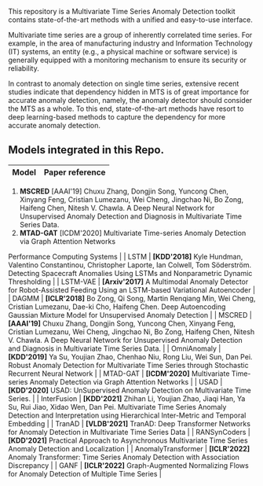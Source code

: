 This repository is a Multivariate Time Series Anomaly Detection toolkit contains state-of-the-art methods with a unified and easy-to-use interface.

Multivariate time series are a group of inherently correlated time series. For example, in the area of manufacturing industry and Information Technology (IT) systems, an entity (e.g., a physical machine or software service) is generally equipped with a monitoring mechanism to ensure its security or reliability.

In contrast to anomaly detection on single time series, extensive recent studies indicate that dependency hidden in MTS is of great importance for accurate anomaly detection, namely, the anomaly detector should consider the MTS as a whole. To this end, state-of-the-art methods have resort to deep learning-based methods to capture the dependency for more accurate anomaly detection.


## Models integrated in this Repo.


| Model       | Paper reference                                              |
| :---------- | :----------------------------------------------------------- |

1.  **MSCRED** [AAAI'19] Chuxu Zhang, Dongjin Song, Yuncong Chen, Xinyang Feng, Cristian Lumezanu, Wei Cheng, Jingchao Ni, Bo Zong, Haifeng Chen, Nitesh V. Chawla.                  A Deep Neural Network for Unsupervised Anomaly Detection and Diagnosis in Multivariate Time Series Data. 
2.  **MTAD-GAT** [ICDM'2020] Multivariate Time-series Anomaly Detection via Graph Attention Networks 





Performance Computing Systems |
| LSTM        | **[KDD'2018]** Kyle Hundman, Valentino Constantinou, Christopher Laporte, Ian Colwell, Tom Söderström. Detecting Spacecraft Anomalies Using LSTMs and Nonparametric Dynamic Thresholding |
| LSTM-VAE    | **[Arxiv'2017]** A Multimodal Anomaly Detector for Robot-Assisted Feeding Using an LSTM-based Variational Autoencoder |
| DAGMM       | **[ICLR'2018]** Bo Zong, Qi Song, Martin Renqiang Min, Wei Cheng, Cristian Lumezanu, Dae-ki Cho, Haifeng Chen. Deep Autoencoding Gaussian Mixture Model for Unsupervised Anomaly Detection |
| MSCRED      | **[AAAI'19]** Chuxu Zhang, Dongjin Song, Yuncong Chen, Xinyang Feng, Cristian Lumezanu, Wei Cheng, Jingchao Ni, Bo Zong, Haifeng Chen, Nitesh V. Chawla. A Deep Neural Network for Unsupervised Anomaly Detection and Diagnosis in Multivariate Time Series Data. |
| OmniAnomaly | **[KDD'2019]** Ya Su, Youjian Zhao, Chenhao Niu, Rong Liu, Wei Sun, Dan Pei. Robust Anomaly Detection for Multivariate Time Series through Stochastic Recurrent Neural Network |
| MTAD-GAT | **[ICDM'2020]** Multivariate Time-series Anomaly Detection via Graph Attention Networks |
| USAD | **[KDD'2020]** USAD: UnSupervised Anomaly Detection on Multivariate Time Series. |
| InterFusion | **[KDD'2021]** Zhihan Li, Youjian Zhao, Jiaqi Han, Ya Su, Rui Jiao, Xidao Wen, Dan Pei. Multivariate Time Series Anomaly Detection and Interpretation using Hierarchical Inter-Metric and Temporal Embedding |
| TranAD | **[VLDB'2021]** TranAD: Deep Transformer Networks for Anomaly Detection in Multivariate Time Series Data |
| RANSynCoders | **[KDD'2021]** Practical Approach to Asynchronous Multivariate Time Series Anomaly Detection and Localization |
| AnomalyTransformer | **[ICLR'2022]** Anomaly Transformer: Time Series Anomaly Detection with Association Discrepancy |
| GANF | **[ICLR'2022]** Graph-Augmented Normalizing Flows for Anomaly Detection of Multiple Time Series |
